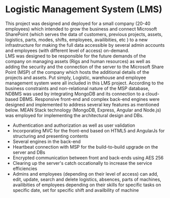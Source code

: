# Logistic Management System (LMS)

This project was designed and deployed for a small company (20-40 employees) which intended to grow the business and connect Microsoft SharePoint (which serves the data of customers, previous projects, assets, logistics, parts, modes, shifts, employees, availibities, etc ) to a new infrastructure for making the full data accessible by several admin accounts and employees (with different level of access) on-demand. <br>
LMS was designed to be responsible for the future demands of the company on managing assets (Rigs and human resources) as well as adding the security and the connection of the server to the Microsoft Share Point (MSP) of the company which hosts the additional details of the projects and assets. Put simply, Logistic, warehouse and employee management system were all included in this LMS project. According to the business constraints and non-relational nature of the MSP database, NDBMS was used by integrating MongoDB and its connection to a cloud-based DBMS. Responsive front-end and complex back-end engines were designed and implemented to address several key features as mentioned below. MEAN Stack technology (MongoDB, Express, Angular and Node.js) was employed for implementing the architectural design and DBs.
<ul>
  <li>Authentication and authorization as well as user validation</li>
  <li>Incorporating MVC for the front-end based on HTML5 and AngularJs for structuring and presenting contents</li>
  <li>Several engines in the back-end</li>
  <li>Heartbeat connection with MSP for the build-to-build upgrade on the server and DBs</li>
  <li>Encrypted communication between front and back-ends using AES 256</li>
  <li>Clearing up the server's catch occationally to increase the service efficiencies</li> 
  <li>Admins and employees (depending on their level of access) can add, edit, update, search and delete logistics, absences, parts of machines, availibities of employees depending on their skills for specific tasks on specific date, set for specific shift and availbility of machine</li>
</ul>
